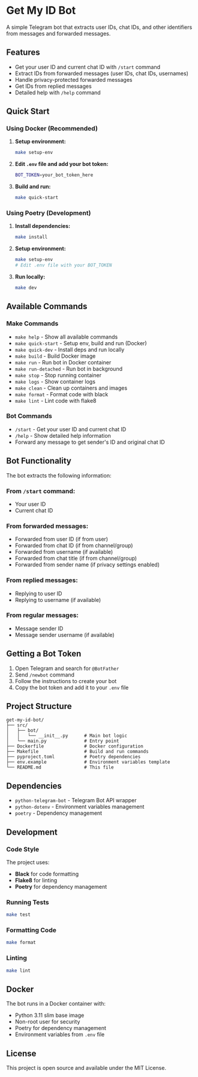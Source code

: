 # Get My ID Bot

A simple Telegram bot that extracts user IDs, chat IDs, and other identifiers from messages and forwarded messages.

## Features

-   Get your user ID and current chat ID with `/start` command
-   Extract IDs from forwarded messages (user IDs, chat IDs, usernames)
-   Handle privacy-protected forwarded messages
-   Get IDs from replied messages
-   Detailed help with `/help` command

## Quick Start

### Using Docker (Recommended)

1. **Setup environment:**

    ```bash
    make setup-env
    ```

2. **Edit `.env` file and add your bot token:**

    ```bash
    BOT_TOKEN=your_bot_token_here
    ```

3. **Build and run:**
    ```bash
    make quick-start
    ```

### Using Poetry (Development)

1. **Install dependencies:**

    ```bash
    make install
    ```

2. **Setup environment:**

    ```bash
    make setup-env
    # Edit .env file with your BOT_TOKEN
    ```

3. **Run locally:**
    ```bash
    make dev
    ```

## Available Commands

### Make Commands

-   `make help` - Show all available commands
-   `make quick-start` - Setup env, build and run (Docker)
-   `make quick-dev` - Install deps and run locally
-   `make build` - Build Docker image
-   `make run` - Run bot in Docker container
-   `make run-detached` - Run bot in background
-   `make stop` - Stop running container
-   `make logs` - Show container logs
-   `make clean` - Clean up containers and images
-   `make format` - Format code with black
-   `make lint` - Lint code with flake8

### Bot Commands

-   `/start` - Get your user ID and current chat ID
-   `/help` - Show detailed help information
-   Forward any message to get sender's ID and original chat ID

## Bot Functionality

The bot extracts the following information:

### From `/start` command:

-   Your user ID
-   Current chat ID

### From forwarded messages:

-   Forwarded from user ID (if from user)
-   Forwarded from chat ID (if from channel/group)
-   Forwarded from username (if available)
-   Forwarded from chat title (if from channel/group)
-   Forwarded from sender name (if privacy settings enabled)

### From replied messages:

-   Replying to user ID
-   Replying to username (if available)

### From regular messages:

-   Message sender ID
-   Message sender username (if available)

## Getting a Bot Token

1. Open Telegram and search for `@BotFather`
2. Send `/newbot` command
3. Follow the instructions to create your bot
4. Copy the bot token and add it to your `.env` file

## Project Structure

```
get-my-id-bot/
├── src/
│   ├── bot/
│   │   └── __init__.py      # Main bot logic
│   └── main.py              # Entry point
├── Dockerfile               # Docker configuration
├── Makefile                 # Build and run commands
├── pyproject.toml           # Poetry dependencies
├── env.example              # Environment variables template
└── README.md                # This file
```

## Dependencies

-   `python-telegram-bot` - Telegram Bot API wrapper
-   `python-dotenv` - Environment variables management
-   `poetry` - Dependency management

## Development

### Code Style

The project uses:

-   **Black** for code formatting
-   **Flake8** for linting
-   **Poetry** for dependency management

### Running Tests

```bash
make test
```

### Formatting Code

```bash
make format
```

### Linting

```bash
make lint
```

## Docker

The bot runs in a Docker container with:

-   Python 3.11 slim base image
-   Non-root user for security
-   Poetry for dependency management
-   Environment variables from `.env` file

## License

This project is open source and available under the MIT License.
